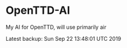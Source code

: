 # OpenTTD-AI
My AI for OpenTTD, will use primarily air

Latest backup: Sun Sep 22 13:48:01 UTC 2019
